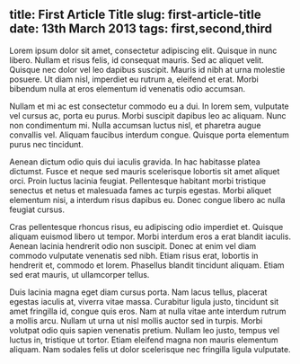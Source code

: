 title:  First Article Title
slug:   first-article-title
date:   13th March 2013
tags:   first,second,third
---------------------------
Lorem ipsum dolor sit amet, consectetur adipiscing elit. Quisque in nunc libero. Nullam et risus felis, id consequat mauris. Sed ac aliquet velit. Quisque nec dolor vel leo dapibus suscipit. Mauris id nibh at urna molestie posuere. Ut diam nisl, imperdiet eu rutrum a, eleifend et erat. Morbi bibendum nulla at eros elementum id venenatis odio accumsan.

Nullam et mi ac est consectetur commodo eu a dui. In lorem sem, vulputate vel cursus ac, porta eu purus. Morbi suscipit dapibus leo ac aliquam. Nunc non condimentum mi. Nulla accumsan luctus nisl, et pharetra augue convallis vel. Aliquam faucibus interdum congue. Quisque porta elementum purus nec tincidunt.

Aenean dictum odio quis dui iaculis gravida. In hac habitasse platea dictumst. Fusce et neque sed mauris scelerisque lobortis sit amet aliquet orci. Proin luctus lacinia feugiat. Pellentesque habitant morbi tristique senectus et netus et malesuada fames ac turpis egestas. Morbi aliquet elementum nisi, a interdum risus dapibus eu. Donec congue libero ac nulla feugiat cursus.

Cras pellentesque rhoncus risus, eu adipiscing odio imperdiet et. Quisque aliquam euismod libero ut tempor. Morbi interdum eros a erat blandit iaculis. Aenean lacinia hendrerit odio non suscipit. Donec at enim vel diam commodo vulputate venenatis sed nibh. Etiam risus erat, lobortis in hendrerit et, commodo et lorem. Phasellus blandit tincidunt aliquam. Etiam sed erat mauris, ut ullamcorper tellus.

Duis lacinia magna eget diam cursus porta. Nam lacus tellus, placerat egestas iaculis at, viverra vitae massa. Curabitur ligula justo, tincidunt sit amet fringilla id, congue quis eros. Nam at nulla vitae ante interdum rutrum a mollis arcu. Nullam ut urna ut nisl mollis auctor sed in turpis. Morbi volutpat odio quis sapien venenatis pretium. Nullam leo justo, tempus vel luctus in, tristique ut tortor. Etiam eleifend magna non mauris elementum aliquam. Nam sodales felis ut dolor scelerisque nec fringilla ligula vulputate.
